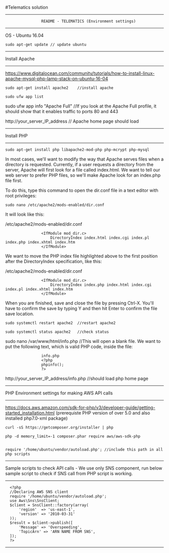 #Telematics solution

*************************************************************************************************************************************************************************
					README - TELEMATICS (Environment settings)

*************************************************************************************************************************************************************************

OS - Ubuntu 16.04


    sudo apt-get update	// update ubuntu


*************************************************************************************************************************************************************************
Install Apache

*************************************************************************************************************************************************************************

https://www.digitalocean.com/community/tutorials/how-to-install-linux-apache-mysql-php-lamp-stack-on-ubuntu-16-04



    sudo apt-get install apache2	//install apache

    sudo ufw app list

sudo ufw app info "Apache Full"	//If you look at the Apache Full profile, it should show that it enables traffic to ports 80 and 443


http://your_server_IP_address	// Apache home page should load


*************************************************************************************************************************************************************************
Install PHP

*************************************************************************************************************************************************************************

    sudo apt-get install php libapache2-mod-php php-mcrypt php-mysql

In most cases, we'll want to modify the way that Apache serves files when a directory is requested. Currently, if a user requests a directory from the server, 
Apache will first look for a file called index.html. We want to tell our web server to prefer PHP files, so we'll make Apache look for an index.php file first.

To do this, type this command to open the dir.conf file in a text editor with root privileges:

    sudo nano /etc/apache2/mods-enabled/dir.conf

It will look like this:

/etc/apache2/mods-enabled/dir.conf

					<IfModule mod_dir.c>
					    DirectoryIndex index.html index.cgi index.pl index.php index.xhtml index.htm
					</IfModule>

We want to move the PHP index file highlighted above to the first position after the DirectoryIndex specification, like this:

/etc/apache2/mods-enabled/dir.conf

					<IfModule mod_dir.c>
					    DirectoryIndex index.php index.html index.cgi index.pl index.xhtml index.htm
					</IfModule>

When you are finished, save and close the file by pressing Ctrl-X. You'll have to confirm the save by typing Y and then hit Enter to confirm the file save location.


    sudo systemctl restart apache2	//restart apache2

    sudo systemctl status apache2	//check status


sudo nano /var/www/html/info.php	//This will open a blank file. We want to put the following text, which is valid PHP code, inside the file:

					info.php
					<?php
					phpinfo();
					?>

http://your_server_IP_address/info.php 	//should load php home page

*************************************************************************************************************************************************************************
PHP Environment settings for making AWS API calls

*************************************************************************************************************************************************************************
https://docs.aws.amazon.com/sdk-for-php/v3/developer-guide/getting-started_installation.html (prerequiste PHP version of over 5.0 and also installed php7.0-xml package)

    curl -sS https://getcomposer.org/installer | php

    php -d memory_limit=-1 composer.phar require aws/aws-sdk-php


    require '/home/ubuntu/vendor/autoload.php';	//include this path in all php scripts

*************************************************************************************************************************************************************************
Sample scripts to check API calls - We use only SNS component, run below sample script to check if SNS call from PHP script is working.

*************************************************************************************************************************************************************************

      <?php
      //Declaring AWS SNS client
      require '/home/ubuntu/vendor/autoload.php';
      use Aws\Sns\SnsClient;
      $client = SnsClient::factory(array(
          'region'  => 'us-east-1',
          'version' => '2010-03-31'
      ));
      $result = $client->publish([
          'Message' => 'Overspeeding',
          'TopicArn' => 'ARN NAME FROM SNS',
      ]);
      ?>

*************************************************************************************************************************************************************************
